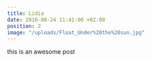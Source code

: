 ```yaml
---
title: Lidia
date: 2016-08-24 11:41:00 +02:00
position: 2
image: "/uploads/Float_Under%20the%20sun.jpg"
---
```


this is an awesome post
